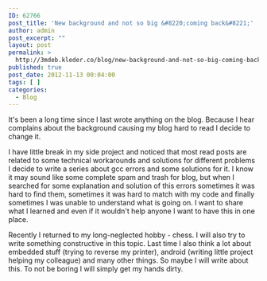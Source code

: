 ```yaml
---
ID: 62766
post_title: 'New background and not so big &#8220;coming back&#8221;'
author: admin
post_excerpt: ""
layout: post
permalink: >
  http://3mdeb.kleder.co/blog/new-background-and-not-so-big-coming-back/
published: true
post_date: 2012-11-13 00:04:00
tags: [ ]
categories:
  - Blog
---
```

It's been a long time since I last wrote anything on the blog. Because I hear complains about the background causing my blog hard to read I decide to change it.  
    
I have little break in my side project and noticed that most read posts are related to some technical workarounds and solutions for different problems I decide to write a series about gcc errors and some solutions for it. I know it may sound like some complete spam and trash for blog, but when I searched for some explanation and solution of this errors sometimes it was hard to find them, sometimes it was hard to match with my code and finally sometimes I was unable to understand what is going on. I want to share what I learned and even if it wouldn't help anyone I want to have this in one place.  
    
Recently I returned to my long-neglected hobby - chess. I will also try to write something constructive in this topic. Last time I also think a lot about embedded stuff (trying to reverse my printer), android (writing little project helping my colleague) and many other things. So maybe I will write about this. To not be boring I will simply get my hands dirty.